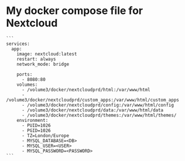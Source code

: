 # My docker compose file for Nextcloud




````
```
services:
  app:
    image: nextcloud:latest
    restart: always
    network_mode: bridge

    ports:
      - 8080:80
    volumes:
      - /volume3/docker/nextcloudprd/html:/var/www/html
      - /volume3/docker/nextcloudprd/custom_apps:/var/www/html/custom_apps
      - /volume3/docker/nextcloudprd/config:/var/www/html/config
      - /volume3/docker/nextcloudprd/data:/var/www/html/data
      - /volume3/docker/nextcloudprd/themes:/var/www/html/themes/
    environment:
      - PUID=1026
      - PGID=1026
      - TZ=London/Europe
      - MYSQL_DATABASE=<DB>
      - MYSQL_USER=<USER>
      - MYSQL_PASSWORD=<PASSWORD>
```
````
